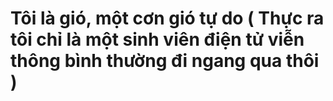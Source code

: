 # Tôi là gió, một cơn gió tự do ( Thực ra tôi chỉ là một sinh viên điện tử viễn thông bình thường đi ngang qua thôi )
